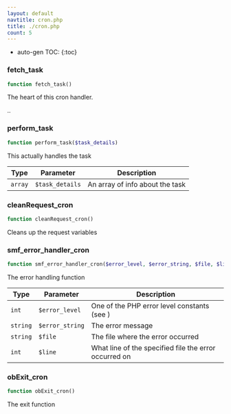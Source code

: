 ```yaml
---
layout: default
navtitle: cron.php
title: ./cron.php
count: 5
---
```

* auto-gen TOC:
{:toc}
### fetch_task

```php
function fetch_task()
```
The heart of this cron handler.

..

### perform_task

```php
function perform_task($task_details)
```
This actually handles the task



Type|Parameter|Description
---|---|---
`array`|`$task_details`|An array of info about the task

### cleanRequest_cron

```php
function cleanRequest_cron()
```
Cleans up the request variables



### smf_error_handler_cron

```php
function smf_error_handler_cron($error_level, $error_string, $file, $line)
```
The error handling function



Type|Parameter|Description
---|---|---
`int`|`$error_level`|One of the PHP error level constants (see )
`string`|`$error_string`|The error message
`string`|`$file`|The file where the error occurred
`int`|`$line`|What line of the specified file the error occurred on

### obExit_cron

```php
function obExit_cron()
```
The exit function



